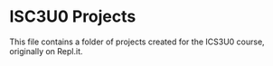 # ISC3U0 Projects

This file contains a folder of projects created for the ICS3U0 course, originally on Repl.it.
